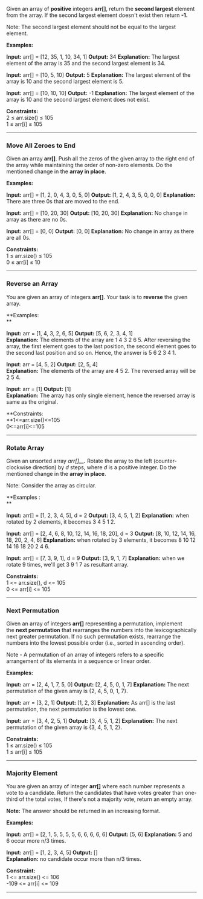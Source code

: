 
Given an array of **positive** integers **arr[]**, return the **second largest** element from the array. If the second largest element doesn't exist then return **-1.**

Note: The second largest element should not be equal to the largest element.

**Examples:**

**Input:** arr[] = [12, 35, 1, 10, 34, 1]
**Output:** 34
**Explanation:** The largest element of the array is 35 and the second largest element is 34.

**Input:** arr[] = [10, 5, 10]
**Output:** 5
**Explanation:** The largest element of the array is 10 and the second largest element is 5.

**Input:** arr[] = [10, 10, 10]
**Output:** -1
**Explanation:** The largest element of the array is 10 and the second largest element does not exist.

**Constraints:**  
2 ≤ arr.size() ≤ 105  
1 ≤ arr[i] ≤ 105

---

### Move All Zeroes to End

Given an array **arr[]**. Push all the zeros of the given array to the right end of the array while maintaining the order of non-zero elements. Do the mentioned change in the **array in place**.

**Examples:**

**Input:** arr[] = [1, 2, 0, 4, 3, 0, 5, 0]
**Output:** [1, 2, 4, 3, 5, 0, 0, 0]
**Explanation:** There are three 0s that are moved to the end.

**Input:** arr[] = [10, 20, 30]
**Output:** [10, 20, 30]
**Explanation:** No change in array as there are no 0s.

**Input:** arr[] = [0, 0]
**Output:** [0, 0]
**Explanation:** No change in array as there are all 0s.

**Constraints:**  
1 ≤ arr.size() ≤ 105  
0 ≤ arr[i] ≤ 10

---

### Reverse an Array

You are given an array of integers **arr[]**. Your task is to **reverse** the given array.

**Examples:  
**

**Input:** arr = [1, 4, 3, 2, 6, 5]
**Output:** [5, 6, 2, 3, 4, 1]  
**Explanation:** The elements of the array are 1 4 3 2 6 5. After reversing the array, the first element goes to the last position, the second element goes to the second last position and so on. Hence, the answer is 5 6 2 3 4 1.

**Input**: arr = [4, 5, 2]
**Output:** [2, 5, 4]  
**Explanation:** The elements of the array are 4 5 2. The reversed array will be 2 5 4.  

**Input**: arr = [1]
**Output:** [1]  
**Explanation:** The array has only single element, hence the reversed array is same as the original.

**Constraints:  
**1<=arr.size()<=105  
0<=arr[i]<=105

---

### Rotate Array

Given an unsorted array _arr[]__**.**_ Rotate the array to the left (counter-clockwise direction) by _d_ steps, where _d_ is a positive integer. Do the mentioned change in the **array in place**.

Note: Consider the array as circular.

**Examples :  
**

**Input:** arr[] = [1, 2, 3, 4, 5], d = 2
**Output:** [3, 4, 5, 1, 2]
**Explanation:** when rotated by 2 elements, it becomes 3 4 5 1 2.

**Input:** arr[] = [2, 4, 6, 8, 10, 12, 14, 16, 18, 20], d = 3
**Output:** [8, 10, 12, 14, 16, 18, 20, 2, 4, 6]
**Explanation:** when rotated by 3 elements, it becomes 8 10 12 14 16 18 20 2 4 6.  

**Input:** arr[] = [7, 3, 9, 1], d = 9
**Output:** [3, 9, 1, 7]
**Explanation:** when we rotate 9 times, we'll get 3 9 1 7 as resultant array.

**Constraints:**  
1 <= arr.size(), d <= 105  
0 <= arr[i] <= 105

---

### Next Permutation

Given an array of integers **arr[]** representing a permutation, implement the **next permutation** that rearranges the numbers into the lexicographically next greater permutation. If no such permutation exists, rearrange the numbers into the lowest possible order (i.e., sorted in ascending order). 

Note - A permutation of an array of integers refers to a specific arrangement of its elements in a sequence or linear order.

**Examples:**

**Input:** arr = [2, 4, 1, 7, 5, 0]
**Output:** [2, 4, 5, 0, 1, 7]
**Explanation:** The next permutation of the given array is {2, 4, 5, 0, 1, 7}.

**Input:** arr = [3, 2, 1]
**Output:** [1, 2, 3]
**Explanation:** As arr[] is the last permutation, the next permutation is the lowest one.  

**Input:** arr = [3, 4, 2, 5, 1]
**Output:** [3, 4, 5, 1, 2]
**Explanation:** The next permutation of the given array is {3, 4, 5, 1, 2}.

**Constraints:**  
1 ≤ arr.size() ≤ 105  
1 ≤ arr[i] ≤ 105

---

### Majority Element

You are given an array of integer **arr[]** where each number represents a vote to a candidate. Return the candidates that have votes greater than one-third of the total votes, If there's not a majority vote, return an empty array. 

**Note:** The answer should be returned in an increasing format.

**Examples:**

**Input:** arr[] = [2, 1, 5, 5, 5, 5, 6, 6, 6, 6, 6]
**Output:** [5, 6]
**Explanation:** 5 and 6 occur more n/3 times.

**Input:** arr[] = [1, 2, 3, 4, 5]
**Output:** []  
**Explanation:** no candidate occur more than n/3 times.

**Constraint:**  
1 <= arr.size() <= 106  
-109 <= arr[i] <= 109

---

